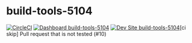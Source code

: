 # build-tools-5104

[![CircleCI](https://circleci.com/gh/pantheon-ci-bot/build-tools-5104.svg?style=shield)](https://circleci.com/gh/pantheon-ci-bot/build-tools-5104)
[![Dashboard build-tools-5104](https://img.shields.io/badge/dashboard-build_tools_5104-yellow.svg)](https://dashboard.pantheon.io/sites/97303822-48fb-497f-9756-971845cb9016#dev/code)
[![Dev Site build-tools-5104](https://img.shields.io/badge/site-build_tools_5104-blue.svg)](http://dev-build-tools-5104.pantheonsite.io/)[ci skip] Pull request that is not tested (#10)
